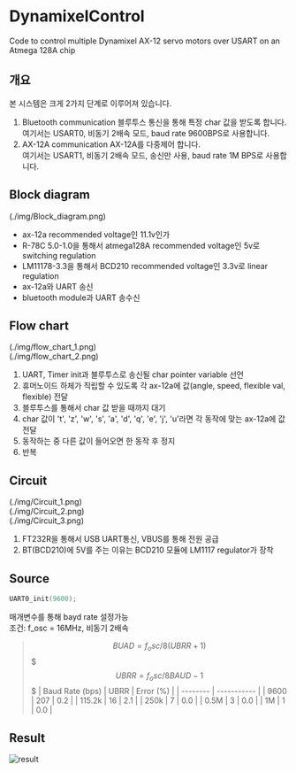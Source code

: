 # DynamixelControl
Code to control multiple Dynamixel AX-12 servo motors over USART on an Atmega 128A chip

## 개요
본 시스템은 크게 2가지 단계로 이루어져 있습니다.
1. Bluetooth communication
블루투스 통신을 통해 특정 char 값을 받도록 합니다.  
여기서는 USART0, 비동기 2배속 모드, baud rate 9600BPS로 사용합니다.
2. AX-12A communication
AX-12A를 다중제어 합니다.  
여기서는 USART1, 비동기 2배속 모드, 송신만 사용, baud rate 1M BPS로 사용합니다.

## Block diagram
(./img/Block_diagram.png)
* ax-12a recommended voltage인 11.1v인가
* R-78C 5.0-1.0을 통해서 atmega128A recommended voltage인 5v로 switching regulation
* LM11178-3.3을 통해서 BCD210 recommended voltage인 3.3v로 linear regulation  
* ax-12a와 UART 송신
* bluetooth module과 UART 송수신

## Flow chart
(./img/flow_chart_1.png)  
(./img/flow_chart_2.png)  
1. UART, Timer init과 블루투스로 송신될 char pointer variable 선언
2. 휴머노이드 하체가 직립할 수 있도록 각 ax-12a에 값(angle, speed, flexible val, flexible) 전달
3. 블루투스를 통해서 char 값 받을 때까지 대기
4. char 값이 't', 'z', 'w', 's', 'a', 'd', 'q', 'e', 'j', 'u'라면 각 동작에 맞는 ax-12a에 값 전달
5. 동작하는 중 다른 값이 들어오면 한 동작 후 정지
6. 반복

## Circuit
(./img/Circuit_1.png)  
(./img/Circuit_2.png)  
(./img/Circuit_3.png)  
1. FT232R을 통해서 USB UART통신, VBUS를 통해 전원 공급
2. BT(BCD210)에 5V를 주는 이유는 BCD210 모듈에 LM1117 regulator가 장착 

## Source
```C
UART0_init(9600);
```
매개변수를 통해 bayd rate 설정가능  
조건: f_osc = 16MHz, 비동기 2배속  
>$$
 {BUAD} = {f_osc} / {{8}({UBRR} + {1})}
$$$
>$$
 {UBRR} = {{f_osc} / {{8}{BAUD}}} - {1}
$$$
| Baud Rate (bps) | UBRR | Error (%) |
| -------- | ----------- |
| 9600 | 207 | 0.2 |
| 115.2k | 16 | 2.1 |
| 250k | 7 | 0.0 |
| 0.5M | 3 | 0.0 |
| 1M | 1 | 0.0 |

## Result
![result](./img/result.gif)